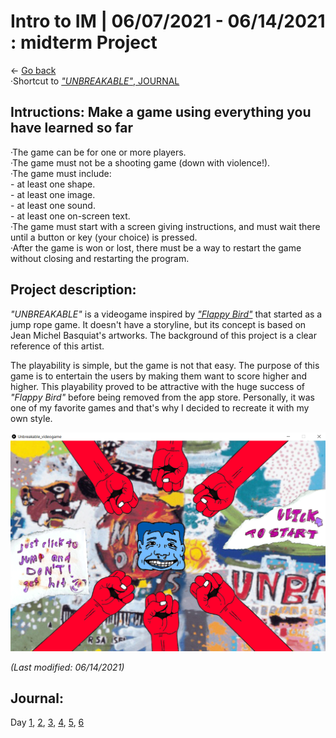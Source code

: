 # Intro to IM | 06/07/2021 - 06/14/2021  : midterm Project
 
← [Go back](README.md)  
·Shortcut to [_"UNBREAKABLE"_, JOURNAL](#Journal)

## Intructions: Make a game using everything you have learned so far

  ·The game can be for one or more players.  
  ·The game must not be a shooting game (down with violence!).  
  ·The game must include:  
     - at least one shape.  
     - at least one image.  
     - at least one sound.  
     - at least one on-screen text.  
  ·The game must start with a screen giving instructions, and must wait there until a button or key (your choice) is pressed.  
  ·After the game is won or lost, there must be a way to restart the game without closing and restarting the program.  

## Project description:

_"UNBREAKABLE"_ is a videogame inspired by [_"Flappy Bird"_](https://www.youtube.com/watch?v=fQoJZuBwrkU) that started as a jump rope game. It doesn't have a storyline, but its concept is based on Jean Michel Basquiat's artworks. The background of this project is a clear reference of this artist.

The playability is simple, but the game is not that easy. The purpose of this game is to entertain the users by making them want to score higher and higher. This playability proved to be attractive with the huge success of _"Flappy Bird"_ before being removed from the app store. Personally, it was one of my favorite games and that's why I decided to recreate it with my own style. 

<img src="stage1.png" width="800" />

_(Last modified: 06/14/2021)_

## Journal:

Day [1](day1/Monday07.md),  [2](day2/Tuesday08.md),  [3](day3/Wednesday09.md),  [4](day4/Thursday10.md),  [5](day6/Saturday12.md),  [6](day7/Sunday13.md)


